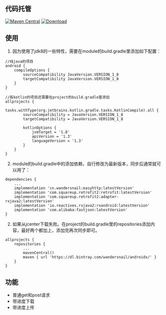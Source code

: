 ## 代码托管
[![Maven Central](https://maven-badges.herokuapp.com/maven-central/cn.wandersnail/easyhttp/badge.svg)](https://maven-badges.herokuapp.com/maven-central/cn.wandersnail/easyhttp)
[![Download](https://api.bintray.com/packages/wandersnail/androidx/easyhttp/images/download.svg) ](https://bintray.com/wandersnail/androidx/easyhttp/_latestVersion)

## 使用
1. 因为使用了jdk8的一些特性，需要在module的build.gradle里添加如下配置：
```
//纯java的项目
android {
	compileOptions {
		sourceCompatibility JavaVersion.VERSION_1_8
		targetCompatibility JavaVersion.VERSION_1_8
	}
}

//有kotlin的项目还需要在project的build.gradle里添加
allprojects {
    tasks.withType(org.jetbrains.kotlin.gradle.tasks.KotlinCompile).all {
        sourceCompatibility = JavaVersion.VERSION_1_8
        targetCompatibility = JavaVersion.VERSION_1_8

        kotlinOptions {
            jvmTarget = '1.8'
            apiVersion = '1.3'
            languageVersion = '1.3'
        }
    }
}
```

2. module的build.gradle中的添加依赖，自行修改为最新版本，同步后通常就可以用了：
```
dependencies {
	...
	implementation 'cn.wandersnail:easyhttp:latestVersion'
	implementation 'com.squareup.retrofit2:retrofit:latestVersion'
	implementation 'com.squareup.retrofit2:adapter-rxjava2:latestVersion'
	implementation 'io.reactivex.rxjava2:rxandroid:latestVersion'
	implementation 'com.alibaba:fastjson:latestVersion'
}
```

2. 如果从jcenter下载失败。在project的build.gradle里的repositories添加内容，最好两个都加上，添加完再次同步即可。
```
allprojects {
	repositories {
		...
		mavenCentral()
		maven { url 'https://dl.bintray.com/wandersnail/androidx/' }
	}
}
```

## 功能
- 普通get和post请求
- 带进度下载
- 带进度上传